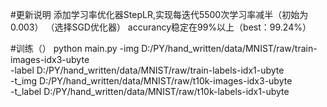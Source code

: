 #更新说明
    添加学习率优化器StepLR,实现每迭代5500次学习率减半（初始为0.003）
    （选择SGD优化器）
    accurancy稳定在99%以上（best：99.24%）

#训练（）
    python main.py -img D:/PY/hand_written/data/MNIST/raw/train-images-idx3-ubyte \
                -label D:/PY/hand_written/data/MNIST/raw/train-labels-idx1-ubyte \
                -t_img D:/PY/hand_written/data/MNIST/raw/t10k-images-idx3-ubyte \
                -t_label D:/PY/hand_written/data/MNIST/raw/t10k-labels-idx1-ubyte 
